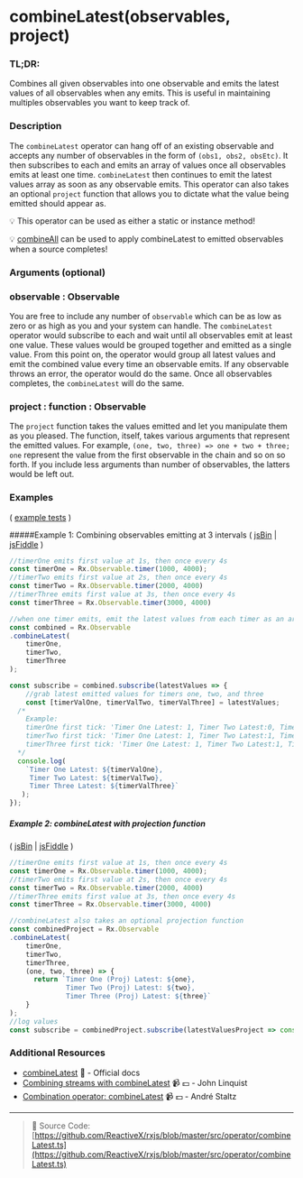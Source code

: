 # combineLatest(observables, project)

### TL;DR:
Combines all given observables into one observable and emits the latest values of all observables when any emits.  This is useful in maintaining multiples observables you want to keep track of.

### Description
The `combineLatest` operator can hang off of an existing observable and accepts any number of observables in the form of `(obs1, obs2, obsEtc)`.  It then subscribes to each and emits an array of values once all observables emits at least one time.  `combineLatest` then continues to emit the latest values array as soon as any observable emits.  This operator can also takes an optional `project` function that allows you to dictate what the value being emitted should appear as.

:bulb:  This operator can be used as either a static or instance method!

:bulb:  [combineAll](combineall.md) can be used to apply combineLatest to emitted observables when a source completes!


### Arguments (optional)

### observable : Observable
You are free to include any number of `observable` which can be as low as zero or as high as you and your system can handle.  The `combineLatest` operator would subscribe to each and wait until all observables emit at least one value.  These values would be grouped together and emitted as a single value.  From this point on, the operator would group all latest values and emit the combined value every time an observable emits.  If any observable throws an error, the operator would do the same.  Once all observables completes, the `combineLatest` will do the same.

### project : function : Observable
The `project` function takes the values emitted and let you manipulate them as you pleased.  The function, itself, takes various arguments that represent the emitted values.  For example, `(one, two, three) => one + two + three;`  `one` represent the value from the first observable in the chain and so on so forth.  If you include less arguments than number of observables, the latters would be left out.


### Examples

( [example tests](https://github.com/btroncone/learn-rxjs/blob/master/operators/specs/combination/combinelatest-spec.ts) )

#####Example 1: Combining observables emitting at 3 intervals
( [jsBin](http://jsbin.com/zupiqozaro/1/edit?js,console) | [jsFiddle](https://jsfiddle.net/btroncone/mygy9j86/) )

```js
//timerOne emits first value at 1s, then once every 4s
const timerOne = Rx.Observable.timer(1000, 4000);
//timerTwo emits first value at 2s, then once every 4s
const timerTwo = Rx.Observable.timer(2000, 4000)
//timerThree emits first value at 3s, then once every 4s
const timerThree = Rx.Observable.timer(3000, 4000)

//when one timer emits, emit the latest values from each timer as an array
const combined = Rx.Observable
.combineLatest(
    timerOne,
    timerTwo,
    timerThree
);

const subscribe = combined.subscribe(latestValues => {
	//grab latest emitted values for timers one, two, and three
	const [timerValOne, timerValTwo, timerValThree] = latestValues;
  /*
  	Example:
    timerOne first tick: 'Timer One Latest: 1, Timer Two Latest:0, Timer Three Latest: 0
    timerTwo first tick: 'Timer One Latest: 1, Timer Two Latest:1, Timer Three Latest: 0
    timerThree first tick: 'Timer One Latest: 1, Timer Two Latest:1, Timer Three Latest: 1
  */
  console.log(
    `Timer One Latest: ${timerValOne}, 
     Timer Two Latest: ${timerValTwo}, 
     Timer Three Latest: ${timerValThree}`
   );
});
```

##### Example 2: combineLatest with projection function

( [jsBin](http://jsbin.com/codotapula/1/edit?js,console) | [jsFiddle](https://jsfiddle.net/btroncone/uehasmb6/) )

```js
//timerOne emits first value at 1s, then once every 4s
const timerOne = Rx.Observable.timer(1000, 4000);
//timerTwo emits first value at 2s, then once every 4s
const timerTwo = Rx.Observable.timer(2000, 4000)
//timerThree emits first value at 3s, then once every 4s
const timerThree = Rx.Observable.timer(3000, 4000)

//combineLatest also takes an optional projection function
const combinedProject = Rx.Observable
.combineLatest(
    timerOne,
    timerTwo,
    timerThree,
    (one, two, three) => {
      return `Timer One (Proj) Latest: ${one}, 
              Timer Two (Proj) Latest: ${two}, 
              Timer Three (Proj) Latest: ${three}`
    }
);
//log values
const subscribe = combinedProject.subscribe(latestValuesProject => console.log(latestValuesProject));
```


### Additional Resources
* [combineLatest](http://reactivex.io/rxjs/class/es6/Observable.js~Observable.html#instance-method-combineLatest) :newspaper: - Official docs
* [Combining streams with combineLatest](https://egghead.io/lessons/rxjs-combining-streams-with-combinelatest?course=step-by-step-async-javascript-with-rxjs) :video_camera: :dollar: - John Linquist
* [Combination operator: combineLatest](https://egghead.io/lessons/rxjs-combination-operator-combinelatest?course=rxjs-beyond-the-basics-operators-in-depth) :video_camera: :dollar: - André Staltz

---
> :file_folder: Source Code:  [https://github.com/ReactiveX/rxjs/blob/master/src/operator/combineLatest.ts](https://github.com/ReactiveX/rxjs/blob/master/src/operator/combineLatest.ts)
